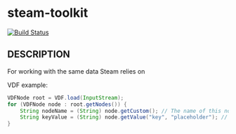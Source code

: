 steam-toolkit
=============

[![Build Status](https://travis-ci.org/SourceUtils/hl2-hud-editor.svg?branch=master)](https://travis-ci.org/SourceUtils/hl2-hud-editor)

## DESCRIPTION

For working with the same data Steam relies on

VDF example:

``` java
VDFNode root = VDF.load(InputStream);
for (VDFNode node : root.getNodes()) {
    String nodeName = (String) node.getCustom(); // The name of this node
    String keyValue = (String) node.getValue("key", "placeholder"); // The value of a key, or "placeholder"
}
```
